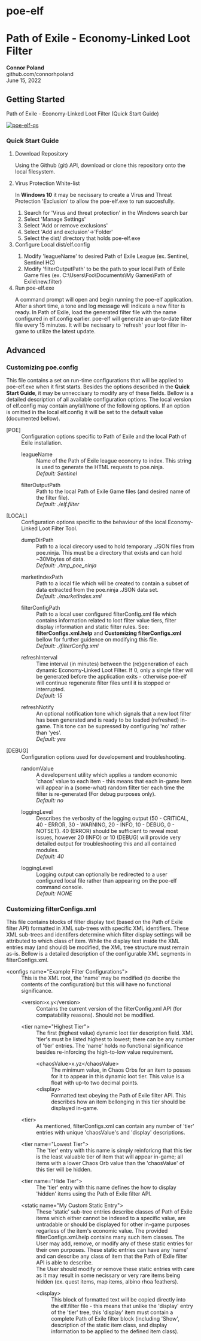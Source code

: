 # poe-elf
<h1>Path of Exile - Economy-Linked Loot Filter</h1>

<p>
	<strong>Connor Poland</strong><br />
	github.com/connorhpoland<br />
	June 15, 2022<br />
</p>

<h2>Getting Started</h2>
<p>Path of Exile - Economy-Linked Loot Filter (Quick Start Guide)</p>

[![poe-elf-qs](https://img.youtube.com/vi/MK8llofCZBI/hqdefault.jpg)](https://youtu.be/MK8llofCZBI "Path of Exile - Economy-Linked Loot Filter (Quick Start Guide)")

<h3>Quick Start Guide</h3>
<ol>
	<li>Download Repository</li>
		<p>Using the Github (git) API, download or clone this repository onto the local filesystem.</p>
	<li>Virus Protection White-list</li>
		<p>In <strong>Windows 10</strong> it may be necissary to create a Virus and Threat Protection 'Exclusion' to allow the poe-elf.exe to run succesfully.</p>
		<ol>
			<li>Search for 'Virus and threat protection' in the Windows search bar</li>
			<li>Select 'Manage Settings'</li>
			<li>Select 'Add or remove exclusions'</li>
			<li>Select 'Add and exclusion'->'Folder'</li>
			<li>Select the dist/ directory that holds poe-elf.exe</li>
		</ol>
	<li>Configure Local dist/elf.config</li>
		<ol>
			<li>Modify 'leagueName' to desired Path of Exile League (ex. Sentinel, Sentinel HC)</li>
			<li>Modify 'filterOutputPath' to be the path to your local Path of Exile Game files (ex. C:\Users\Foo\Documents\My Games\Path of Exile\new.filter)</li>
		</ol>
	<li>Run poe-elf.exe</li>
		<p>A command prompt will open and begin running the poe-elf application. After a short time, a tone and log message will indicate a new filter is ready.
		In Path of Exile, load the generated filter file with the name configured in elf.config earlier.
		poe-elf will generate an up-to-date filter file every 15 minutes. It will be necissary to 'refresh' your loot filter in-game to utilize the latest update.</p>
</ol>

<h2>Advanced</h2>
<h3>Customizing poe.config</h3>
<p>This file contains a set on run-time configurations that will be applied to poe-elf.exe when it first starts. Besides the options described in the
<strong>Quick Start Guide</strong>, it may be unneccisary to modify any of these fields. Bellow is a detailed description of all available configuration
options. The local version of elf.config may contain any/all/none of the following options. If an option is omitted in the local elf.config it will be set to
the default value (documented bellow).</p>
<dl>
	<dt>[POE]</dt>
	<dd>Configuration options specific to Path of Exile and the local Path of Exile installation.
		<dl>
			<dt>leagueName</dt>
			<dd>Name of the Path of Exile league economy to index. This string is used to generate the HTML requests to poe.ninja.<br><em>Default: Sentinel</em></dd>
		</dl>
		<dl>
			<dt>filterOutputPath</dt>
			<dd>Path to the local Path of Exile Game files (and desired name of the filter file).<br><em>Default: ./elf.filter</em></dd>
		</dl>
	</dd>
	<dt>[LOCAL]</dt>
	<dd>Configuration options specific to the behaviour of the local Economy-Linked Loot Filter Tool.
		<dl>
			<dt>dumpDirPath</dt>
			<dd>Path to a local direcory used to hold temporary .JSON files from poe.ninja. This must be a directory that exists and can hold ~30Mbytes of data.<br><em>Default: ./tmp_poe_ninja</em></dd>
		</dl>
		<dl>
			<dt>marketIndexPath</dt>
			<dd>Path to a local file which will be created to contain a subset of data extracted from the poe.ninja .JSON data set.<br><em>Default: ./marketIndex.xml</em></dd>
		</dl>
		<dl>
			<dt>filterConfigPath</dt>
			<dd>Path to a local user configured filterConfig.xml file which contains information related to loot filter value tiers, filter display information and static filter rules. See: <strong>filterConfigs.xml.help</strong> and <strong>Customizing filterConfigs.xml</strong> bellow for further guidence on modifying this file.<br><em>Default: ./filterConfig.xml</em></dd>
		</dl>
		<dl>
			<dt>refreshInterval</dt>
			<dd>Time interval (in minutes) between the (re)generation of each dynamic Economy-Linked Loot Filter. If 0, only a single filter will be generated before the application exits - otherwise poe-elf will continue regenerate filter files until it is stopped or interrupted.<br><em>Default: 15</em></dd>
		</dl>
		<dl>
			<dt>refreshNotify</dt>
			<dd>An optional notification tone which signals that a new loot filter has been generated and is ready to be loaded (refreshed) in-game. This tone can be supressed by configuring 'no' rather than 'yes'.<br><em>Default: yes</em></dd>
		</dl>
	</dd>
	<dt>[DEBUG]</dt>
	<dd>Configuration options used for developement and troubleshooting.
		<dl>
			<dt>randomValue</dt>
			<dd>A developement utility which applies a random economic 'chaos' value to each item - this means that each in-game item will appear in a (some-what) random filter tier each time the filter is re-generated (For debug purposes only).<br><em>Default: no</em></dd>
		</dl>
		<dl>
			<dt>loggingLevel</dt>
			<dd>Describes the verbosity of the logging output (50 - CRITICAL, 40 - ERROR, 30 - WARNING, 20 - INFO, 10 - DEBUG, 0 - NOTSET). 40 (ERROR) should be sufficient to reveal most issues, however 20 (INFO) or 10 (DEBUG) will provide very detailed output for troubleshooting this and all contained modules.<br><em>Default: 40</em></dd>
		</dl>
		<dl>
			<dt>loggingLevel</dt>
			<dd>Logging output can optionally be redirected to a user configured local file rather than appearing on the poe-elf command console.<br><em>Default: NONE</em></dd>
		</dl>
	</dd>
</dl>

<h3>Customizing filterConfigs.xml</h3>
<p>This file contains blocks of filter display text (based on the Path of Exile filter API) formatted in XML sub-trees with specific XML identifiers. These XML sub-trees and identifers determine which filter display settings will be attributed to which class of item. While the display text inside the XML entries may (and should) be modified, the XML tree structure must remain as-is. Bellow is a detailed description of the configurable XML segments in filterConfigs.xml.</p>
<dl>
	<dt>&lt;configs name="Example Filter Configurations"&gt;</dt>
	<dd>
		This is the XML root, the 'name' may be modified (to decribe the contents of the configuration) but this will have no functional significance.
		<dl>
			<dt>&lt;version&gt;x.y&lt;/version&gt;</dt>
			<dd>Contains the current version of the filterConfig.xml API (for compatability reasons). Should not be modified.</dd>
		</dl>
		<dl>
			<dt>&lt;tier name="Highest Tier"&gt;</dt>
			<dd>The first (highest value) dynamic loot tier description field. XML 'tier's must be listed highest to lowest; there can be any number of 'tier' entries. The 'name' holds no functional significance besides re-inforcing the high-to-low value requirement.
				<dl>
					<dt>&lt;chaosValue&gt;x.yz&lt;/chaosValue&gt;</dt>
					<dd>The minimum value, in Chaos Orbs for an item to posses for it to appear in this dynamic loot tier. This value is a float with up-to two decimal points.</dd>
					<dt>&lt;display&gt;<dt>
					<dd>Formatted text obeying the Path of Exile filter API. This describes how an item bellonging in this tier should be displayed in-game.</dd>
				</dl>
			</dd>
		</dl>
		<dl>
			<dt>&lt;tier&gt;</dt>
			<dd>As mentioned, filterConfigs.xml can contain any number of 'tier' entries with unique 'chaosValue's and 'display' descriptions.</dd>
		</dl>
		<dl>
			<dt>&lt;tier name="Lowest Tier"&gt;</dt>
			<dd>The 'tier' entry with this name is simply reinforicng that this tier is the least valuable tier of item that will appear in-game; all items with a lower Chaos Orb value than the 'chaosValue' of this tier will be hidden.</dd>
		</dl>
		<dl>
			<dt>&lt;tier name="Hide Tier"&gt;</dt>
			<dd>The 'tier' entry with this name defines the how to display 'hidden' items using the Path of Exile filter API.</dd>
		</dl>
		<dl>
			<dt>&lt;static name="My Custom Static Entry"&gt;</dt>
			<dd>These 'static' sub-tree entries describe classes of Path of Exile items which either cannot be indexed to a specific value, are untradable or should be displayed for other in-game purposes regarless of the item's economic value. The provided filterConfigs.xml.help contains many such item classes. The User may add, remove, or modify any of these static entries for their own purposes. These static entries can have any 'name' and can describe any class of item that the Path of Exile filter API is able to describe.<br> The User should modify or remove these static entries with care as it may result in some necissary or very rare items being hidden (ex. quest items, map items, albino rhoa feathers).
				<dl>
					<dt>&lt;display&gt;</dt>
					<dd>This block of formatted text will be copied directly into the elf.filter file - this means that unlike the 'display' entry of the 'tier' tree, this 'display' item must contain a complete Path of Exile filter block (including 'Show', description of the static item class, and display information to be applied to the defined item class).</dd>
				</dl>
			</dd>
		</dl>
	</dd>
</dl>


